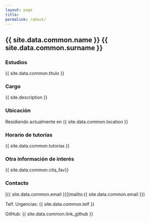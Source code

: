 ```yaml
---
layout: page
title:
permalink: /about/
---
```


## {{ site.data.common.name }} {{ site.data.common.surname }}

### Estudios

{{ site.data.common.titulo }}

### Cargo

{{ site.description }}

### Ubicación

Residiendo actualmente en {{ site.data.common.location }}
### Horario de tutorías

{{ site.data.common.tutorias }}

### Otra información de interés

{{ site.data.common.cita_fav}}

### Contacto

[{{ site.data.common.email }}](mailto:{{ site.data.common.email }})

Telf. Urgencias: {{ site.data.common.telf }}

GitHub: {{ site.data.common.link_github }}